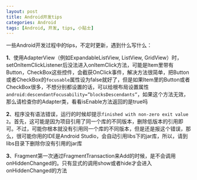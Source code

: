 ```yaml
---
layout: post
title: Android开发tips
categories: Android
tags: [Android, 开发, tips, 小贴士]
---
```


一些Android开发过程中的tips，不定时更新，遇到什么写什么：

**1**、使用AdapterView（例如ExpandableListView, ListView, GridView）时，setOnItemClickListener后没法进入onItemClick方法，可能是Item里带有Button，CheckBox这些控件，会截获OnClick事件，解决方法很简单，把Button或者CheckBox的`focusable`属性设为false就好了，但是如果Item里的Button或者CheckBox很多，不想分别都设置的话，可以给根布局设置属性`android:descendantFocusability=”blocksDescendants”`，如果这个方法无效，那么请检查你的Adapter类，看看isEnable方法返回的是true吗

**2**、程序没有语法错误，运行的时候却提示`finished with non-zero exit value 2`。首先，这可能是因为项目引用了同一个库的不同版本，删除低版本的引用即可。不过，可能你根本就没有引用同一个库的不同版本，但是还是报这个错误，那么，很可能你用的IDE是Android Studio，会自动引用libs下的jar库，所以，请到libs目录下删除你没有引用的jar库

**3**、Fragment第一次通过FragmentTransaction来Add的时候，是不会调用onHiddenChanged的。只有显式的调用show或者hide才会进入onHiddenChanged的方法
